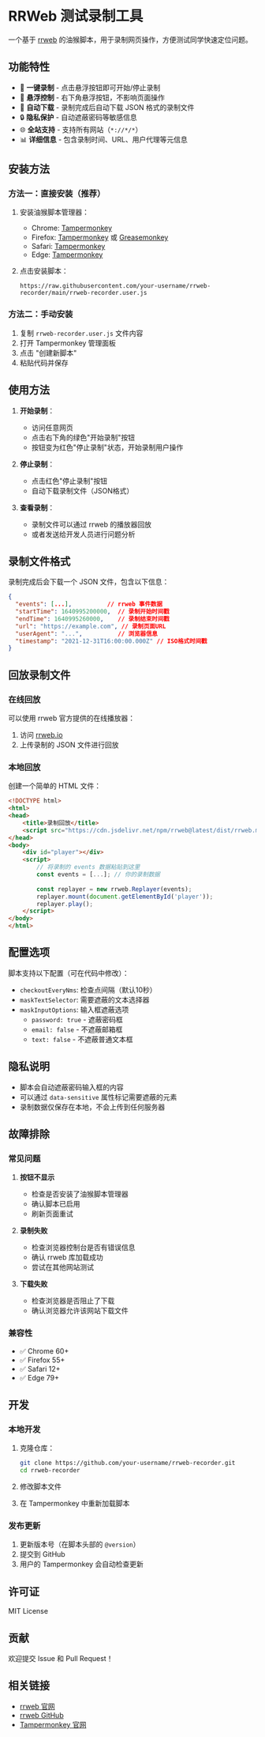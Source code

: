 # RRWeb 测试录制工具

一个基于 [rrweb](https://www.rrweb.io/) 的油猴脚本，用于录制网页操作，方便测试同学快速定位问题。

## 功能特性

- 🎥 **一键录制** - 点击悬浮按钮即可开始/停止录制
- 📱 **悬浮控制** - 右下角悬浮按钮，不影响页面操作
- 💾 **自动下载** - 录制完成后自动下载 JSON 格式的录制文件
- 🔒 **隐私保护** - 自动遮蔽密码等敏感信息
- 🌐 **全站支持** - 支持所有网站（`*://*/*`）
- 📊 **详细信息** - 包含录制时间、URL、用户代理等元信息

## 安装方法

### 方法一：直接安装（推荐）

1. 安装油猴脚本管理器：
   - Chrome: [Tampermonkey](https://chrome.google.com/webstore/detail/tampermonkey/dhdgffkkebhmkfjojejmpbldmpobfkfo)
   - Firefox: [Tampermonkey](https://addons.mozilla.org/en-US/firefox/addon/tampermonkey/) 或 [Greasemonkey](https://addons.mozilla.org/en-US/firefox/addon/greasemonkey/)
   - Safari: [Tampermonkey](https://apps.apple.com/us/app/tampermonkey/id1482490089)
   - Edge: [Tampermonkey](https://microsoftedge.microsoft.com/addons/detail/tampermonkey/iikmkjmpaadaobahmlepeloendndfphd)

2. 点击安装脚本：
   ```
   https://raw.githubusercontent.com/your-username/rrweb-recorder/main/rrweb-recorder.user.js
   ```

### 方法二：手动安装

1. 复制 `rrweb-recorder.user.js` 文件内容
2. 打开 Tampermonkey 管理面板
3. 点击 "创建新脚本"
4. 粘贴代码并保存

## 使用方法

1. **开始录制**：
   - 访问任意网页
   - 点击右下角的绿色"开始录制"按钮
   - 按钮变为红色"停止录制"状态，开始录制用户操作

2. **停止录制**：
   - 点击红色"停止录制"按钮
   - 自动下载录制文件（JSON格式）

3. **查看录制**：
   - 录制文件可以通过 rrweb 的播放器回放
   - 或者发送给开发人员进行问题分析

## 录制文件格式

录制完成后会下载一个 JSON 文件，包含以下信息：

```json
{
  "events": [...],          // rrweb 事件数据
  "startTime": 1640995200000,  // 录制开始时间戳
  "endTime": 1640995260000,    // 录制结束时间戳
  "url": "https://example.com", // 录制页面URL
  "userAgent": "...",          // 浏览器信息
  "timestamp": "2021-12-31T16:00:00.000Z" // ISO格式时间戳
}
```

## 回放录制文件

### 在线回放

可以使用 rrweb 官方提供的在线播放器：
1. 访问 [rrweb.io](https://www.rrweb.io/)
2. 上传录制的 JSON 文件进行回放

### 本地回放

创建一个简单的 HTML 文件：

```html
<!DOCTYPE html>
<html>
<head>
    <title>录制回放</title>
    <script src="https://cdn.jsdelivr.net/npm/rrweb@latest/dist/rrweb.min.js"></script>
</head>
<body>
    <div id="player"></div>
    <script>
        // 将录制的 events 数据粘贴到这里
        const events = [...]; // 你的录制数据
        
        const replayer = new rrweb.Replayer(events);
        replayer.mount(document.getElementById('player'));
        replayer.play();
    </script>
</body>
</html>
```

## 配置选项

脚本支持以下配置（可在代码中修改）：

- `checkoutEveryNms`: 检查点间隔（默认10秒）
- `maskTextSelector`: 需要遮蔽的文本选择器
- `maskInputOptions`: 输入框遮蔽选项
  - `password: true` - 遮蔽密码框
  - `email: false` - 不遮蔽邮箱框
  - `text: false` - 不遮蔽普通文本框

## 隐私说明

- 脚本会自动遮蔽密码输入框的内容
- 可以通过 `data-sensitive` 属性标记需要遮蔽的元素
- 录制数据仅保存在本地，不会上传到任何服务器

## 故障排除

### 常见问题

1. **按钮不显示**
   - 检查是否安装了油猴脚本管理器
   - 确认脚本已启用
   - 刷新页面重试

2. **录制失败**
   - 检查浏览器控制台是否有错误信息
   - 确认 rrweb 库加载成功
   - 尝试在其他网站测试

3. **下载失败**
   - 检查浏览器是否阻止了下载
   - 确认浏览器允许该网站下载文件

### 兼容性

- ✅ Chrome 60+
- ✅ Firefox 55+
- ✅ Safari 12+
- ✅ Edge 79+

## 开发

### 本地开发

1. 克隆仓库：
   ```bash
   git clone https://github.com/your-username/rrweb-recorder.git
   cd rrweb-recorder
   ```

2. 修改脚本文件
3. 在 Tampermonkey 中重新加载脚本

### 发布更新

1. 更新版本号（在脚本头部的 `@version`）
2. 提交到 GitHub
3. 用户的 Tampermonkey 会自动检查更新

## 许可证

MIT License

## 贡献

欢迎提交 Issue 和 Pull Request！

## 相关链接

- [rrweb 官网](https://www.rrweb.io/)
- [rrweb GitHub](https://github.com/rrweb-io/rrweb)
- [Tampermonkey 官网](https://www.tampermonkey.net/)
